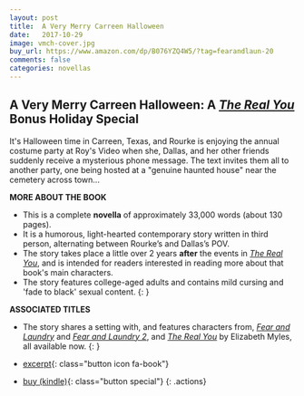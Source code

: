 ```yaml
---
layout: post
title:  A Very Merry Carreen Halloween
date:   2017-10-29
image: vmch-cover.jpg
buy_url: https://www.amazon.com/dp/B076YZQ4W5/?tag=fearandlaun-20
comments: false
categories: novellas
---
```


## A Very Merry Carreen Halloween:  A [*The Real You*][tru] Bonus Holiday Special

It's Halloween time in Carreen, Texas, and Rourke is enjoying the annual costume party at Roy's Video when she, Dallas, and her 
other friends suddenly receive a mysterious phone message. The text invites them all to another party, one being hosted at a 
"genuine haunted house" near the cemetery across town...

**MORE ABOUT THE BOOK**

- This is a complete **novella** of approximately 33,000 words (about 130 pages).
- It is a humorous, light-hearted contemporary story written in third person, alternating between Rourke’s and Dallas’s POV.
- The story takes place a little over 2 years **after** the events in [*The Real You*][tru], and is intended for readers interested 
  in reading more about that book's main characters.
- The story features college-aged adults and contains mild cursing and 'fade to black' sexual content.
{: }

**ASSOCIATED TITLES**

- The story shares a setting with, and features characters from, [*Fear and Laundry*][fal] and [*Fear and Laundry 2*][fal2], and
[*The Real You*][tru] by Elizabeth Myles, all available now.
{: }

- [excerpt][excerpt]{: class="button icon fa-book"}
- [buy (kindle)][buy]{: class="button special"}
{: .actions}

[excerpt]:/novellas/a-very-merry-carreen-halloween/excerpt/
[buy]:https://www.amazon.com/dp/B076YZQ4W5/?tag=fearandlaun-20
[tru]:/novels/the-real-you/
[fal]:/novels/fear-and-laundry/
[fal2]:/novels/fear-and-laundry-2/
